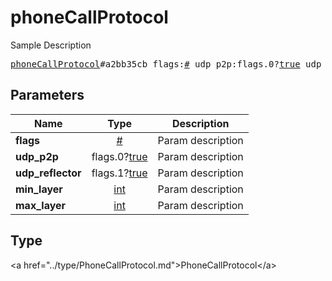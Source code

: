 # phoneCallProtocol

Sample Description

<pre>
<a href="../constructor/phoneCallProtocol.md">phoneCallProtocol</a>#a2bb35cb flags:<a href="../type/#.md">#</a> udp_p2p:flags.0?<a href="../type/true.md">true</a> udp_reflector:flags.1?<a href="../type/true.md">true</a> min_layer:<a href="../type/int.md">int</a> max_layer:<a href="../type/int.md">int</a> = <a href="../type/PhoneCallProtocol.md">PhoneCallProtocol</a>;
</pre>

## Parameters

| Name | Type | Description |
|------|:----:|-------------|
| **flags** | <a href="../type/#.md">#</a> | Param description |
| **udp_p2p** | flags.0?<a href="../type/true.md">true</a> | Param description |
| **udp_reflector** | flags.1?<a href="../type/true.md">true</a> | Param description |
| **min_layer** | <a href="../type/int.md">int</a> | Param description |
| **max_layer** | <a href="../type/int.md">int</a> | Param description |

## Type

&lt;a href=&#34;../type/PhoneCallProtocol.md&#34;&gt;PhoneCallProtocol&lt;/a&gt;
